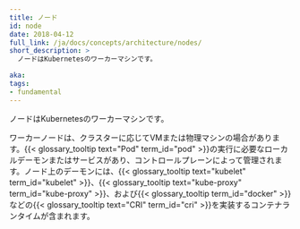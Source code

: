```yaml
---
title: ノード
id: node
date: 2018-04-12
full_link: /ja/docs/concepts/architecture/nodes/
short_description: >
  ノードはKubernetesのワーカーマシンです。

aka: 
tags:
- fundamental
---
```

 ノードはKubernetesのワーカーマシンです。

<!--more--> 

ワーカーノードは、クラスターに応じてVMまたは物理マシンの場合があります。{{< glossary_tooltip text="Pod" term_id="pod" >}}の実行に必要なローカルデーモンまたはサービスがあり、コントロールプレーンによって管理されます。ノード上のデーモンには、{{< glossary_tooltip text="kubelet" term_id="kubelet" >}}、{{< glossary_tooltip text="kube-proxy" term_id="kube-proxy" >}}、および{{< glossary_tooltip term_id="docker" >}}などの{{< glossary_tooltip text="CRI" term_id="cri" >}}を実装するコンテナランタイムが含まれます。

